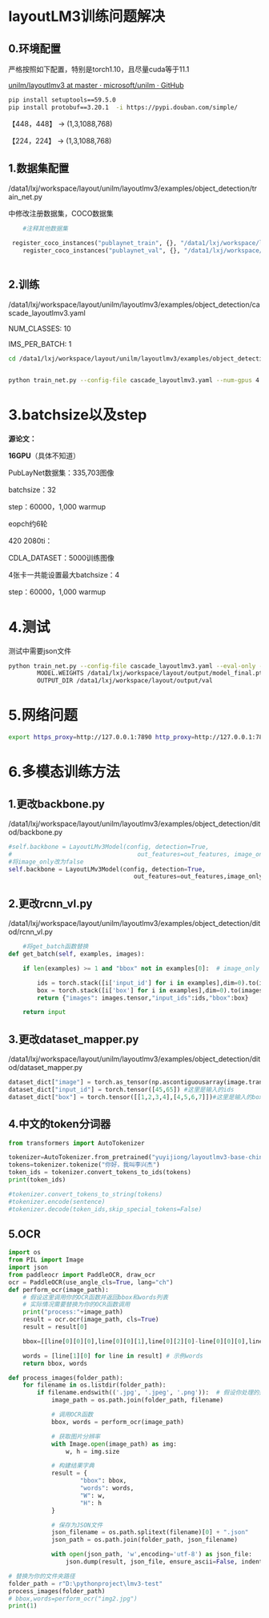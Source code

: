 # layoutLM3训练问题解决

## 0.环境配置

严格按照如下配置，特别是torch1.10，且尽量cuda等于11.1

[unilm/layoutlmv3 at master · microsoft/unilm · GitHub](https://github.com/microsoft/unilm/tree/master/layoutlmv3)

```sh
pip install setuptools==59.5.0
pip install protobuf==3.20.1  -i https://pypi.douban.com/simple/
```

【448，448】 -\> (1,3,1088,768)

【224，224】 -\> (1,3,1088,768)

## 1.数据集配置

/data1/lxj/workspace/layout/unilm/layoutlmv3/examples/object_detection/train_net.py

中修改注册数据集，COCO数据集

```py
    #注释其他数据集
    
 register_coco_instances("publaynet_train", {}, "/data1/lxj/workspace/layout/dataset/COCO/train/annotations.json", "/data1/lxj/workspace/layout/dataset/COCO/train")
    register_coco_instances("publaynet_val", {}, "/data1/lxj/workspace/layout/dataset/COCO/val/annotations.json", "/data1/lxj/workspace/layout/dataset/COCO/val")



```

## 2.训练

/data1/lxj/workspace/layout/unilm/layoutlmv3/examples/object_detection/cascade_layoutlmv3.yaml

NUM_CLASSES: 10

IMS_PER_BATCH: 1

```sh
cd /data1/lxj/workspace/layout/unilm/layoutlmv3/examples/object_detection


python train_net.py --config-file cascade_layoutlmv3.yaml --num-gpus 4 MODEL.WEIGHTS /data1/lxj/workspace/layout/model/layoutlmv3-base-chinese/pytorch_model.bin OUTPUT_DIR /data1/lxj/workspace/layout/output/12-14
```



# 3.batchsize以及step

**源论文：**

**16GPU**（具体不知道）

PubLayNet数据集：335,703图像

batchsize：32

step：60000，1,000 warmup

eopch约6轮



420 2080ti：

CDLA_DATASET：5000训练图像

4张卡一共能设置最大batchsize：4

step：60000，1,000 warmup



# 4.测试

测试中需要json文件

```sh
python train_net.py --config-file cascade_layoutlmv3.yaml --eval-only --num-gpus 4 \
        MODEL.WEIGHTS /data1/lxj/workspace/layout/output/model_final.pth \
        OUTPUT_DIR /data1/lxj/workspace/layout/output/val
```

# 5.网络问题

```sh
export https_proxy=http://127.0.0.1:7890 http_proxy=http://127.0.0.1:7890 all_proxy=socks5://127.0.0.1:7890
```

# 6.多模态训练方法

## 1.更改backbone.py

/data1/lxj/workspace/layout/unilm/layoutlmv3/examples/object_detection/ditod/backbone.py

```py
#self.backbone = LayoutLMv3Model(config, detection=True,
#                                   out_features=out_features, image_only=image_only)
#将image_only改为false
self.backbone = LayoutLMv3Model(config, detection=True,
                                   out_features=out_features,image_only=False)
```

## 2.更改rcnn_vl.py

/data1/lxj/workspace/layout/unilm/layoutlmv3/examples/object_detection/ditod/rcnn_vl.py

```py
    #将get_batch函数替换
def get_batch(self, examples, images):

    if len(examples) >= 1 and "bbox" not in examples[0]:  # image_only

        ids = torch.stack([i['input_id'] for i in examples],dim=0).to(images.device)
        box = torch.stack([i['box'] for i in examples],dim=0).to(images.device)
        return {"images": images.tensor,"input_ids":ids,"bbox":box}

    return input
```

## 3.更改dataset_mapper.py

/data1/lxj/workspace/layout/unilm/layoutlmv3/examples/object_detection/ditod/dataset_mapper.py

```py
dataset_dict["image"] = torch.as_tensor(np.ascontiguousarray(image.transpose(2, 0, 1)))
dataset_dict["input_id"] = torch.tensor([45,65]) #这里是输入的ids
dataset_dict["box"] = torch.tensor([[1,2,3,4],[4,5,6,7]])#这里是输入的box
```

## 4.中文的token分词器

```py
from transformers import AutoTokenizer

tokenizer=AutoTokenizer.from_pretrained("yuyijiong/layoutlmv3-base-chinese-xfund")
tokens=tokenizer.tokenize("你好，我叫李兴杰")
token_ids = tokenizer.convert_tokens_to_ids(tokens)
print(token_ids)

#tokenizer.convert_tokens_to_string(tokens)
#tokenizer.encode(sentence)
#tokenizer.decode(token_ids,skip_special_tokens=False)
```

## 5.OCR

```py
import os
from PIL import Image
import json
from paddleocr import PaddleOCR, draw_ocr
ocr = PaddleOCR(use_angle_cls=True, lang="ch")
def perform_ocr(image_path):
    # 假设这里调用你的OCR函数并返回bbox和words列表
    # 实际情况需要替换为你的OCR函数调用
    print("process:"+image_path)
    result = ocr.ocr(image_path, cls=True)
    result = result[0]

    bbox=[[line[0][0][0],line[0][0][1],line[0][2][0]-line[0][0][0],line[0][2][1]-line[0][0][1]] for line in result]

    words = [line[1][0] for line in result] # 示例words
    return bbox, words

def process_images(folder_path):
    for filename in os.listdir(folder_path):
        if filename.endswith(('.jpg', '.jpeg', '.png')):  # 假设你处理的是图片文件
            image_path = os.path.join(folder_path, filename)

            # 调用OCR函数
            bbox, words = perform_ocr(image_path)

            # 获取图片分辨率
            with Image.open(image_path) as img:
                w, h = img.size

            # 构建结果字典
            result = {
                    "bbox": bbox,
                    "words": words,
                    "W": w,
                    "H": h
            }

            # 保存为JSON文件
            json_filename = os.path.splitext(filename)[0] + ".json"
            json_path = os.path.join(folder_path, json_filename)

            with open(json_path, 'w',encoding='utf-8') as json_file:
                json.dump(result, json_file, ensure_ascii=False, indent=2)

# 替换为你的文件夹路径
folder_path = r"D:\pythonproject\lmv3-test"
process_images(folder_path)
# bbox,words=perform_ocr("img2.jpg")
print(1)
```

